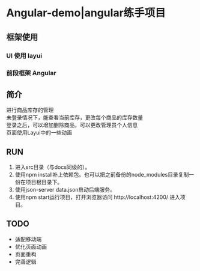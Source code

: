 ﻿# Angular-demo|angular练手项目

## 框架使用

### UI 使用 layui
### 前段框架 Angular

## 简介

进行商品库存的管理   
未登录情况下，能查看当前库存，更改每个商品的库存数量  
登录之后，可以增加删除商品，可以更改管理员个人信息  
页面使用Layui中的一些动画  

## RUN
1. 进入src目录（与docs同级的）。
2. 使用npm install补上依赖包。也可以把之前备份的node_modules目录复制一份在项目根目录下。
3. 使用json-server data.json启动后端服务。
4. 使用npm start运行项目，打开浏览器访问 http://localhost:4200/ 进入项目。  

## TODO

- 适配移动端
- 优化页面动画
- 页面重构
- 完善逻辑